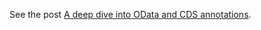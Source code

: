 See the post [A deep dive into OData and CDS annotations](https://qmacro.org/blog/posts/2023/03/10/a-deep-dive-into-odata-and-cds-annotations/).
